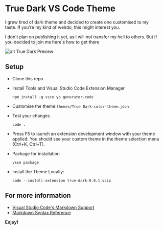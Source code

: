 # True Dark VS Code Theme

I grew tired of dark theme and decided to create one customised to my taste. If you're my kind of weirdo, this might interest you.

I don't plan on publishing it yet, as I will not transfer my hell to others. But if you decided to join me here's how to get there

![alt True Dark Preview](https://github.com/shonubijerry/true-dark-vscode-theme/blob/main/true-dark-preview.png?raw=true)

## Setup
- Clone this repo

- Install Tools and Visual Studio Code Extension Manager
  ```
  npm install -g vsce yo generator-code
  ```

- Customise the theme `themes/True Dark-color-theme.json`

- Test your changes
  ```
  code .
  ```
- Press F5 to launch an extension development window with your theme applied. 
  You should see your custom theme in the theme selection menu (Ctrl+K, Ctrl+T).

- Package for installation
  ```
  vsce package
  ```

- Install the Theme Locally:
  ```
  code --install-extension true-dark-0.0.1.vsix
  ```

## For more information

* [Visual Studio Code's Markdown Support](http://code.visualstudio.com/docs/languages/markdown)
* [Markdown Syntax Reference](https://help.github.com/articles/markdown-basics/)

**Enjoy!**
